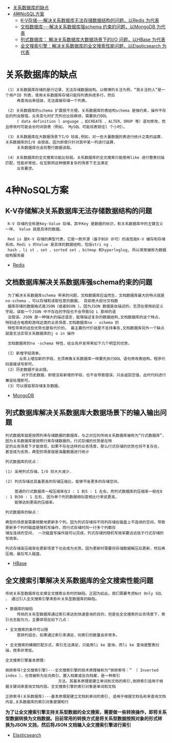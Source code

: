 
* [关系数据库的缺点](#关系数据库的缺点)
* [4种NoSQL方案](#4种NoSQL方案)
  * [K-V存储---解决关系数据库无法存储数据结构的问题，以Redis 为代表](#K-V存储解决关系数据库无法存储数据结构的问题)
  * [文档数据库---解决关系数据库强schema 约束的问题，以MongoDB 为代表](#文档数据库解决关系数据库强schema约束的问题)
  * [列式数据库： 解决关系数据库大数据场景下的I/O 问题，以HBase 为代表](#列式数据库解决关系数据库大数据场景下的输入输出问题)
  * [全文搜索引擎：解决关系数据库的全文搜索性能问题，以Elasticsearch 为代表](#全文搜索引擎解决关系数据库的全文搜索性能问题)




# 关系数据库的缺点

     (1）关系数据库存储的是行记录，无法存储数据结构。以微博的关注为例，“我关注的人”是一个用户ID 列表，使用关系数据库存储只能将列表拆成多行，然后
         再查询出来组装，无法直接存储一个列表。

     (2）关系数据库的schema 扩展很不方便。关系数据库的表结构schema 是强约束，操作不存在的列会报错，业务变化时扩充列也比较麻烦，需要执行DDL 
         ( data definition l anguage ，如CREATE 、ALTER、DROP 等）语句修改，而且修改时可能会长时间锁表（例如， MySQL 可能将表锁住l 个小时）。
          
     (3）关系数据库在大数据场景下I/O 较高,例如，对一些大量数据的表进行统计之类的运算，关系数据库的I/O 会很高，因为即使只针对其中某一列进行运算，
         关系数据库也会将整行数据读取。

     (4）关系数据库的全文搜索功能比较弱。关系数据库的全文搜索只能使用like 进行整表扫描匹配，性能非常低，在互联网这种搜索复杂的场景下无法满足
         业务要求。

# 4种NoSQL方案

## K-V存储解决关系数据库无法存储数据结构的问题

     K-V 存储的全称是Key-Value 存储，其中Key 是数据的标识，和关系数据库中的主键含义一样， Value 就是具体的数据。

     Red is 是K-V 存储的典型代表，它是一款开源（基于BSD 许可）的高性能K-V 缓存和存储系统。Redi s 的Value 是具体的数据结构，包括stri ng 、
     hash 、li st 、set 、sorted set 、bitmap 和hyperloglog, 所以常常被称为数据结构服务器

   * [Redis](https://github.com/stevenli91748/Database/blob/master/Redis/README.md)


## 文档数据库解决关系数据库强schema约束的问题

     为了解决关系数据库schema 带来的问题，文档数据库应运而生，文档数据库最大的特点就是no-schema ，可以存储和读取任意的数据， 目前绝大部分文档数
     据库存储的数据格式是JSON（或者BSON ）。因为JSON 数据是自描述的，无须在使用前定义宇段，读取一个JSON 中不存在的字段也不会导致SQ L 那样的语
     法错误。JSON 是一种强大的描述语言，能够描述复杂的数据结构,文档数据库的这个特点， 特别适合电商和游戏这类的业务场景.文档数据库no - schema 的
     特性带来的这些优势也是有代价的， 最主要的代价就是不支持事务,文档数据库另外一个缺点就是无法实现关系数据库的j o in 操作
     
     文档数据库的no -schema 特性，给业务开发带来如下几个明显的优势。
     
     (I）新增字段简单。
          业务上增加新的字段，无须再像关系数据库一样要先执行DDL 语句修改表结构，程序代码直接读写即可。
     (2）历史数据不会出错。
           对于历史数据，即使没有新增的字段，也不会导致错误，只会返回空值，此时代码进行兼容处理即可。
     (3）可以很容易存储复杂数据。

   * [MongoDB](https://github.com/stevenli91748/Database/blob/master/MongoDB/README.md)  
   

## 列式数据库解决关系数据库大数据场景下的输入输出问题

    列式数据库就是按照列来存储数据的数据库，与之对应的传统关系数据库被称为“行式数据库”，因为关系数据库是按照行来存储数据的。行式存储的优势是在特
    定的业务场景下才能体现，如果不存在这样的业务场景，那么行式存储的优势也将不复存在， 甚至成为劣势，典型的场景就是海量数据进行统计

    列式数据库的优点：
    
    (1) 采用列式存储，I/O 将大大减少.
    
    (2) 列式存储还具备更高的存储压缩比，能够节省更多的存储空间，
        
        普通的行式数据库一般压缩率在3 : 1 到5 : 1 左右，而列式数据库的压缩率一般在8 : 1 到30 : 1 左右, 因为单个列的数据相似度相比行来说更高，
        能够达到更高的压缩率。
    
    列式数据库的缺点：
    
    典型的场景是需要频繁地更新多个列。因为列式存储将不同列存储在磁盘上不连续的空间，导致更新多个列时磁盘是随机写操作，而行式存储时同一行多个列都存
    储在连续的空间， 一次磁盘写操作就可以完成，列式存储的随机写效率要远远低于行式存储的写效率。
    
    列式存储高压缩率在更新场景下也会成为劣势，因为更新时需要将存储数据解压后更新，然后再压缩，最后写入磁盘，
    
   * [HBase](https://github.com/stevenli91748/Database/blob/master/HBase/README.md)

## 全文搜索引擎解决关系数据库的全文搜索性能问题

    传统关系型数据库在支撑全文搜索业务时的缺陷。正因为如此，我们需要考虑Not Only SQL ， 通过引入全文搜索引擎来弥补关系型数据库的缺陷。
    
    • 数据库的缺陷
         传统的关系型数据库通过索引来达到快速查询的目的，但是在全文搜索的业务场景下，索引也无能为力，主要体现在如下几点：
    
    • 全文搜索的条件可以随
         意排列组合，如果通过索引来满足，则索引的数量会非常多。
         
    • 全文搜索的模糊匹配方式，索引无法满足，只能用li ke 查询，而li ke 查询是整表扫描，效率非常低。

    全文搜索引擎基本原理:
    
    倒排索号(全文搜索引擎)---全文搜索引擎的技术原理被称为“倒排索号｜” （ Inverted index ），也常被称为反向索引、置入档案或反向档案，是一种索引
                           方法，其基本原理是建立单词到文档的索引,倒排索引适用于根据关键词来查询文档内容。全文搜索引擎的索引对象是单词和文档

    正排索寻(关系数据库)---基本原理是建立文档到单词的索引, 适用于根据文档名称来查询文档内容,关系数据库的索引对象是键和行

    
 **为了让全文搜索引擎支持关系型数据的全文搜索，需要做一些转换操作，即将关系型数据转换为文档数据。目前常用的转换方式是将关系型数据按照对象的形式转
   换为JSON 文挡，然后将JSON 文档输入全文搜索引擎进行索引**

   * [Elasticsearch](https://github.com/stevenli91748/Database/blob/master/Elasticsearch/README.md)
